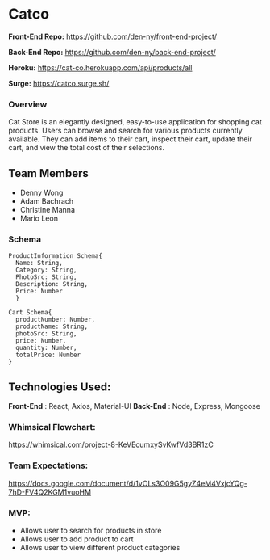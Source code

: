 # Catco

**Front-End Repo:** https://github.com/den-ny/front-end-project/

**Back-End Repo:** https://github.com/den-ny/back-end-project/

**Heroku:** https://cat-co.herokuapp.com/api/products/all

**Surge:** https://catco.surge.sh/

### Overview
Cat Store is an elegantly designed, easy-to-use application for shopping cat products. Users can browse and search for various products currently available. They can add items to their cart, inspect their cart, update their cart, and view the total cost of their selections. 

## Team Members

- Denny Wong 
- Adam Bachrach
- Christine Manna
- Mario Leon

### Schema
```
ProductInformation Schema{
  Name: String,
  Category: String,
  PhotoSrc: String,
  Description: String,
  Price: Number
  }
```
```
Cart Schema{
  productNumber: Number,
  productName: String,
  photoSrc: String,
  price: Number,
  quantity: Number,
  totalPrice: Number
}
```
## Technologies Used:
**Front-End** : React, Axios, Material-UI
**Back-End** : Node, Express, Mongoose

### Whimsical Flowchart: 
https://whimsical.com/project-8-KeVEcumxySvKwfVd3BR1zC

### Team Expectations: 
https://docs.google.com/document/d/1vOLs3O09G5gyZ4eM4VxjcYQg-7hD-FV4Q2KGM1vuoHM

### MVP:
* Allows user to search for products in store
* Allows user to add product to cart
* Allows user to view different product categories 
